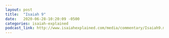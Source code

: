 ```yaml
---
layout: post
title:  "Isaiah 9"
date:   2020-06-28-10:20:09 -0500
categories: isaiah-explained
podcast_link: http://www.isaiahexplained.com/media/commentary/Isaiah9.mp3
---
```

